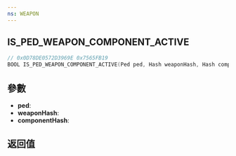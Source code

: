 ```yaml
---
ns: WEAPON
---
```

## IS_PED_WEAPON_COMPONENT_ACTIVE

```c
// 0x0D78DE0572D3969E 0x7565FB19
BOOL IS_PED_WEAPON_COMPONENT_ACTIVE(Ped ped, Hash weaponHash, Hash componentHash);
```


## 參數
* **ped**: 
* **weaponHash**: 
* **componentHash**: 

## 返回值
